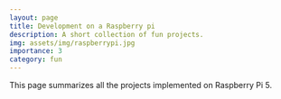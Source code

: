 ```yaml
---
layout: page
title: Development on a Raspberry pi
description: A short collection of fun projects.
img: assets/img/raspberrypi.jpg
importance: 3
category: fun
---
```


This page summarizes all the projects implemented on Raspberry Pi 5.
